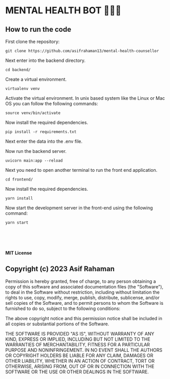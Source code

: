 # MENTAL HEALTH BOT 👨🏼‍⚕️

## How to run the code

First clone the repository: 

```
git clone https://github.com/asifrahaman13/mental-health-counsellor
```

Next enter into the backend directory.

```
cd backend/
```

Create a virtual environment. 

```
virtualenv venv
```

Activate the virtual environment. In unix based system like the Linux or Mac OS you can follow the following commands: 

```
source venv/bin/activate
```

Now install the required dependencies.

```
pip install -r requirements.txt
```

Next enter the data into the .env file.

Now run the backend server.

```
uvicorn main:app --reload
```


Next you need to open another terminal to run the front end application. 

```
cd frontend/
```

Now install the required dependencies. 

```
yarn install 
```

Now start the development server in the front-end using the following command:

```
yarn start
```


<br/>
<br/>
<br/>

**MIT License**

## Copyright (c) 2023 Asif Rahaman

Permission is hereby granted, free of charge, to any person obtaining a copy
of this software and associated documentation files (the "Software"), to deal
in the Software without restriction, including without limitation the rights
to use, copy, modify, merge, publish, distribute, sublicense, and/or sell
copies of the Software, and to permit persons to whom the Software is
furnished to do so, subject to the following conditions:

The above copyright notice and this permission notice shall be included in all
copies or substantial portions of the Software.

THE SOFTWARE IS PROVIDED "AS IS", WITHOUT WARRANTY OF ANY KIND, EXPRESS OR
IMPLIED, INCLUDING BUT NOT LIMITED TO THE WARRANTIES OF MERCHANTABILITY,
FITNESS FOR A PARTICULAR PURPOSE AND NONINFRINGEMENT. IN NO EVENT SHALL THE
AUTHORS OR COPYRIGHT HOLDERS BE LIABLE FOR ANY CLAIM, DAMAGES OR OTHER
LIABILITY, WHETHER IN AN ACTION OF CONTRACT, TORT OR OTHERWISE, ARISING FROM,
OUT OF OR IN CONNECTION WITH THE SOFTWARE OR THE USE OR OTHER DEALINGS IN THE
SOFTWARE.
